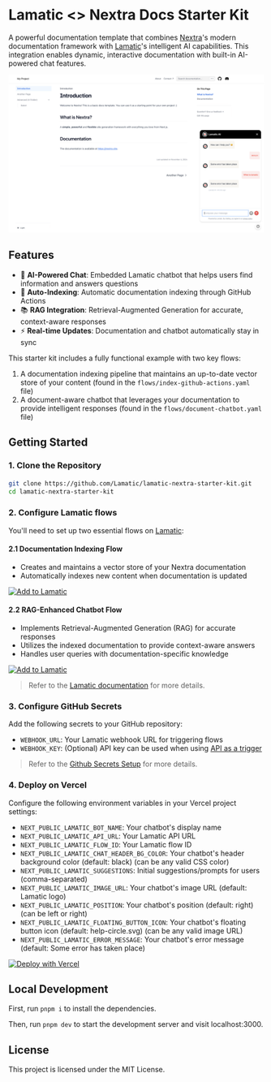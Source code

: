 # Lamatic <> Nextra Docs Starter Kit

A powerful documentation template that combines [Nextra](https://nextra.site)'s modern documentation framework with [Lamatic](http://lamatic.ai)'s intelligent AI capabilities. This integration enables dynamic, interactive documentation with built-in AI-powered chat features.

![Screenshot](./public/screenshot.png)
## Features

- 🤖 **AI-Powered Chat**: Embedded Lamatic chatbot that helps users find information and answers questions
- 🔄 **Auto-Indexing**: Automatic documentation indexing through GitHub Actions
- 📚 **RAG Integration**: Retrieval-Augmented Generation for accurate, context-aware responses
- ⚡ **Real-time Updates**: Documentation and chatbot automatically stay in sync

This starter kit includes a fully functional example with two key flows:
1. A documentation indexing pipeline that maintains an up-to-date vector store of your content (found in the `flows/index-github-actions.yaml` file)
2. A document-aware chatbot that leverages your documentation to provide intelligent responses (found in the `flows/document-chatbot.yaml` file)

## Getting Started

### 1. Clone the Repository

```bash
git clone https://github.com/Lamatic/lamatic-nextra-starter-kit.git
cd lamatic-nextra-starter-kit
```

### 2. Configure Lamatic flows

You'll need to set up two essential flows on <a href="https://studio.lamatic.ai/" target="_blank" rel="noopener noreferrer">Lamatic</a>:


#### 2.1 Documentation Indexing Flow
- Creates and maintains a vector store of your Nextra documentation
- Automatically indexes new content when documentation is updated

[![Add to Lamatic](https://api.lamatic.ai/storage/v1/object/public/icons/lamatic-deploy-icon.svg)](https://studio.lamatic.ai/_?templateSlug=index-github-action)

#### 2.2 RAG-Enhanced Chatbot Flow
- Implements Retrieval-Augmented Generation (RAG) for accurate responses
- Utilizes the indexed documentation to provide context-aware answers
- Handles user queries with documentation-specific knowledge

[![Add to Lamatic](https://api.lamatic.ai/storage/v1/object/public/icons/lamatic-deploy-icon.svg)](https://studio.lamatic.ai/_?templateSlug=document-chatbot-widget)

> Refer to the [Lamatic documentation](https://lamatic.ai/docs/flows/editor) for more details.


### 3. Configure GitHub Secrets

Add the following secrets to your GitHub repository:

- `WEBHOOK_URL`: Your Lamatic webhook URL for triggering flows
- `WEBHOOK_KEY`: (Optional) API key can be used when using [API as a trigger](https://lamatic.ai/docs/interface/graphql)

> Refer to the [Github Secrets Setup](https://docs.github.com/en/actions/security-for-github-actions/security-guides/using-secrets-in-github-actions) for more details.

### 4. Deploy on Vercel

Configure the following environment variables in your Vercel project settings:

- `NEXT_PUBLIC_LAMATIC_BOT_NAME`: Your chatbot's display name
- `NEXT_PUBLIC_LAMATIC_API_URL`: Your Lamatic API URL
- `NEXT_PUBLIC_LAMATIC_FLOW_ID`: Your Lamatic flow ID
- `NEXT_PUBLIC_LAMATIC_CHAT_HEADER_BG_COLOR`: Your chatbot's header background color (default: black) (can be any valid CSS color)
- `NEXT_PUBLIC_LAMATIC_SUGGESTIONS`: Initial suggestions/prompts for users (comma-separated)
- `NEXT_PUBLIC_LAMATIC_IMAGE_URL`: Your chatbot's image URL (default: Lamatic logo)
- `NEXT_PUBLIC_LAMATIC_POSITION`: Your chatbot's position (default: right) (can be left or right)
- `NEXT_PUBLIC_LAMATIC_FLOATING_BUTTON_ICON`: Your chatbot's floating button icon (default: help-circle.svg) (can be any valid image URL)
- `NEXT_PUBLIC_LAMATIC_ERROR_MESSAGE`: Your chatbot's error message (default: Some error has taken place)

[![Deploy with Vercel](https://vercel.com/button)](https://vercel.com/new/clone?repository-url=https%3A%2F%2Fgithub.com%2FLamatic%2Flamatic-nextra-starter-kit.git&env=NEXT_PUBLIC_LAMATIC_BOT_NAME,NEXT_PUBLIC_LAMATIC_API_URL,NEXT_PUBLIC_LAMATIC_FLOW_ID,NEXT_PUBLIC_LAMATIC_CHAT_HEADER_BG_COLOR,NEXT_PUBLIC_LAMATIC_SUGGESTIONS,NEXT_PUBLIC_LAMATIC_IMAGE_URL,NEXT_PUBLIC_LAMATIC_POSITION,NEXT_PUBLIC_LAMATIC_FLOATING_BUTTON_ICON,NEXT_PUBLIC_LAMATIC_ERROR_MESSAGE&project-name=lamatic-nextra-starter-kit&repository-name=lamatic-nextra-starter-kit)


## Local Development

First, run `pnpm i` to install the dependencies.

Then, run `pnpm dev` to start the development server and visit localhost:3000.

## License

This project is licensed under the MIT License.
